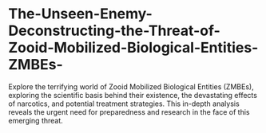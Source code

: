# The-Unseen-Enemy-Deconstructing-the-Threat-of-Zooid-Mobilized-Biological-Entities-ZMBEs-
Explore the terrifying world of Zooid Mobilized Biological Entities (ZMBEs), exploring the scientific basis behind their existence, the devastating effects of narcotics, and potential treatment strategies.  This in-depth analysis reveals the urgent need for preparedness and research in the face of this emerging threat.
